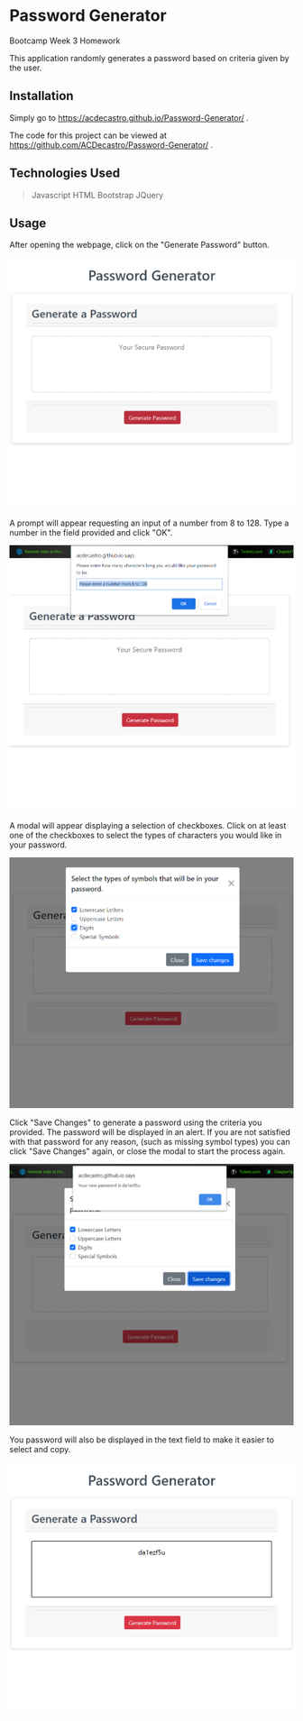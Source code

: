 # Password Generator
Bootcamp Week 3 Homework

This application randomly generates a password based on criteria given by the user.

## Installation
Simply go to https://acdecastro.github.io/Password-Generator/ .

The code for this project can be viewed at https://github.com/ACDecastro/Password-Generator/ .

## Technologies Used
> Javascript
> HTML
> Bootstrap
> JQuery

## Usage
After opening the webpage, click on the "Generate Password" button.

![Start](./Images/image1.png)

A prompt will appear requesting an input of a number from 8 to 128. Type a number in the field provided and click "OK".

![number](./Images/image2.png)

A modal will appear displaying a selection of checkboxes. Click on at least one of the checkboxes to select the types of characters you would like in your password.

![Symbols](./Images/image3.png)

Click "Save Changes" to generate a password using the criteria you provided. The password will be displayed in an alert. If you are not satisfied with that password for any reason, (such as missing symbol types) you can click "Save Changes" again, or close the modal to start the process again.

![Password](./Images/image4.png)

You password will also be displayed in the text field to make it easier to select and copy.

![PasswordTextbox](./Images/image5.png)